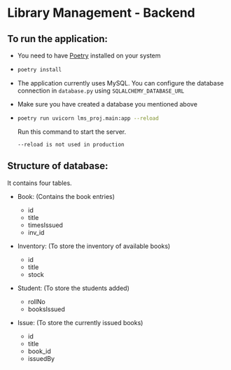 # Library Management - Backend

## To run the application:

-   You need to have [Poetry](https://python-poetry.org/) installed on your system

-   ```bash
    poetry install
    ```

- The application currently uses MySQL. You can configure the database connection in `database.py` using `SQLALCHEMY_DATABASE_URL`

- Make sure you have created a database you mentioned above

-   ```bash
    poetry run uvicorn lms_proj.main:app --reload
     ```
    Run this command to start the server. 
    ```
    --reload is not used in production
    ```


## Structure of database:

It contains four tables.

- Book: (Contains the book entries)
    -   id
    -   title
    -   timesIssued
    -   inv_id

- Inventory: (To store the inventory of available books)
    -   id
    -   title
    -   stock

- Student: (To store the students added)
    -   rollNo
    -   booksIssued

- Issue: (To store the currently issued books)
    -   id
    -   title
    -   book_id
    -   issuedBy
    